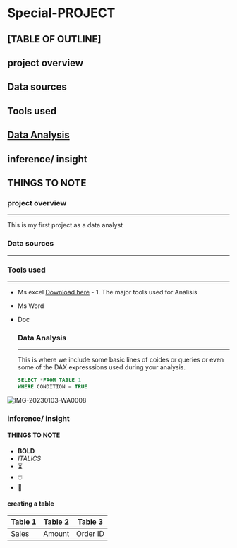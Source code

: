 # Special-PROJECT 


## [TABLE OF OUTLINE]
## project overview
## Data sources
## Tools used
## [Data Analysis]( data-analysis)
## inference/ insight
## THINGS TO NOTE

### project overview
---
This is my first project as a data analyst

### Data sources
---

### Tools used
---

- Ms excel [Download here](https://www.microsoft.com) 
      - 1. The major tools used for Analisis 
- Ms Word
- Doc

  ### Data Analysis
  ---
   This is where we include some basic lines of coides or queries or even some of the DAX expresssions used during your analysis.

  ```SQL
  SELECT *FROM TABLE 1
  WHERE CONDITION = TRUE
  ```
  

![IMG-20230103-WA0008](https://github.com/user-attachments/assets/6958cf44-71bc-49a5-9f82-cf081a2729fc)

### inference/ insight

#### THINGS TO NOTE
- **BOLD**
- *ITALICS*
- ⏳
- 🖱️
- 🏩


#### creating a table
| Table 1| Table 2| Table 3|
|--------|--------|--------|
|Sales| Amount| Order ID|
